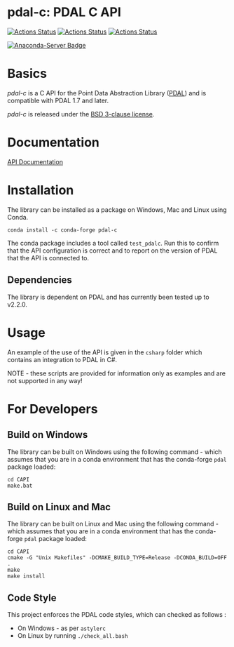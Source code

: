 pdal-c: PDAL C API
==================

[//]: # (@cond Hide build status from Doxygen)
[![Actions Status](https://github.com/PDAL/CAPI/workflows/OSX%20Build%20Test/badge.svg)](https://github.com/PDAL/CAPI/actions)
[![Actions Status](https://github.com/PDAL/CAPI/workflows/Linux%20Build%20Test/badge.svg)](https://github.com/PDAL/CAPI/actions)
[![Actions Status](https://github.com/PDAL/CAPI/workflows/Windows%20Build%20Test/badge.svg)](https://github.com/PDAL/CAPI/actions)

[![Anaconda-Server Badge](https://anaconda.org/conda-forge/pdal-c/badges/version.svg)](https://anaconda.org/conda-forge/pdal-c)

[//]: # (@endcond)

# Basics

*pdal-c* is a C API for the Point Data Abstraction Library ([PDAL](https:/pdal.io))
and is compatible with PDAL 1.7 and later.

*pdal-c* is released under the [BSD 3-clause license](LICENSE.md).

# Documentation

[API Documentation](https://pdal.io/CAPI/doxygen/html/index.html)

# Installation

The library can be installed as a package on Windows, Mac and Linux using Conda.

```
conda install -c conda-forge pdal-c
```

The conda package includes a tool called `test_pdalc`. Run this to confirm that the API configuration is correct and to report on the version of PDAL that the API is connected to.

## Dependencies

The library is dependent on PDAL and has currently been tested up to v2.2.0.

# Usage

An example of the use of the API is given in the `csharp` folder which contains an integration to PDAL in C#.

NOTE - these scripts are provided for information only as examples and are not supported in any way!

# For Developers

## Build on Windows

The library can be built on Windows using the following command - which assumes that you are in a conda environment that has the conda-forge `pdal` package loaded:

```
cd CAPI
make.bat
```

## Build on Linux and Mac

The library can be built on Linux and Mac using the following command - which assumes that you are in a conda environment that has the conda-forge `pdal` package loaded:

```
cd CAPI
cmake -G "Unix Makefiles" -DCMAKE_BUILD_TYPE=Release -DCONDA_BUILD=OFF .
make
make install
```

## Code Style

This project enforces the PDAL code styles, which can checked as follows :

- On Windows - as per `astylerc`
- On Linux by running `./check_all.bash`
